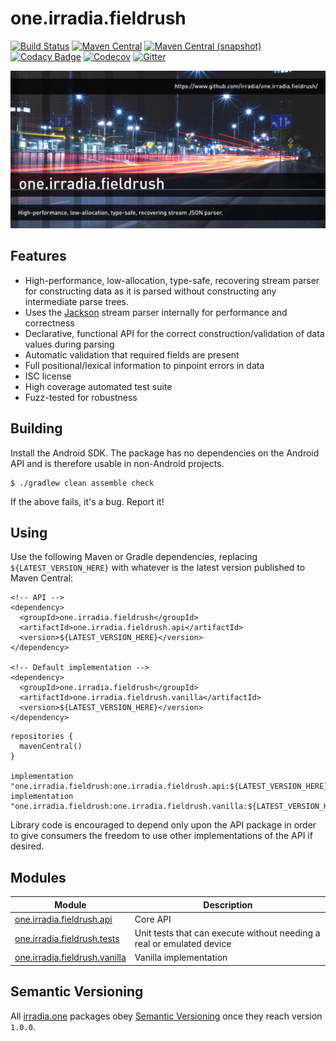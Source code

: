 one.irradia.fieldrush
===

[![Build Status](https://img.shields.io/github/workflow/status/irradia/one.irradia.fieldrush/Main)](https://github.com/irradia/one.irradia.fieldrush/actions?query=workflow%3Amain)
[![Maven Central](https://img.shields.io/maven-central/v/one.irradia.fieldrush/one.irradia.fieldrush.api.svg?style=flat-square)](http://search.maven.org/#search%7Cga%7C1%7Cg%3A%22one.irradia.fieldrush%22)
[![Maven Central (snapshot)](https://img.shields.io/nexus/s/https/oss.sonatype.org/one.irradia.fieldrush/one.irradia.fieldrush.api.svg?style=flat-square)](https://oss.sonatype.org/content/repositories/snapshots/one.irradia.fieldrush/)
[![Codacy Badge](https://img.shields.io/codacy/grade/a3e668a39b864af3ade820e5e637778b.svg?style=flat-square)](https://www.codacy.com/app/github_79/one.irradia.fieldrush?utm_source=github.com&amp;utm_medium=referral&amp;utm_content=irradia/one.irradia.fieldrush&amp;utm_campaign=Badge_Grade)
[![Codecov](https://img.shields.io/codecov/c/github/irradia/one.irradia.fieldrush.svg?style=flat-square)](https://codecov.io/gh/irradia/one.irradia.fieldrush)
[![Gitter](https://badges.gitter.im/irradia-org/community.svg)](https://gitter.im/irradia-org/community?utm_source=badge&utm_medium=badge&utm_campaign=pr-badge)

![fieldrush](./src/site/resources/fieldrush.jpg?raw=true)

## Features

* High-performance, low-allocation, type-safe, recovering stream parser for constructing data as it
  is parsed without constructing any intermediate parse trees.
* Uses the [Jackson](https://github.com/FasterXML/jackson) stream parser internally for performance and correctness
* Declarative, functional API for the correct construction/validation of data values during parsing
* Automatic validation that required fields are present
* Full positional/lexical information to pinpoint errors in data
* ISC license
* High coverage automated test suite
* Fuzz-tested for robustness

## Building

Install the Android SDK. The package has no dependencies on the Android API
and is therefore usable in non-Android projects.

```
$ ./gradlew clean assemble check
```

If the above fails, it's a bug. Report it!

## Using

Use the following Maven or Gradle dependencies, replacing `${LATEST_VERSION_HERE}` with
whatever is the latest version published to Maven Central:

```
<!-- API -->
<dependency>
  <groupId>one.irradia.fieldrush</groupId>
  <artifactId>one.irradia.fieldrush.api</artifactId>
  <version>${LATEST_VERSION_HERE}</version>
</dependency>

<!-- Default implementation -->
<dependency>
  <groupId>one.irradia.fieldrush</groupId>
  <artifactId>one.irradia.fieldrush.vanilla</artifactId>
  <version>${LATEST_VERSION_HERE}</version>
</dependency>
```

```
repositories {
  mavenCentral()
}

implementation "one.irradia.fieldrush:one.irradia.fieldrush.api:${LATEST_VERSION_HERE}"
implementation "one.irradia.fieldrush:one.irradia.fieldrush.vanilla:${LATEST_VERSION_HERE}"
```

Library code is encouraged to depend only upon the API package in order to give consumers
the freedom to use other implementations of the API if desired.

## Modules

|Module|Description|
|------|-----------|
| [one.irradia.fieldrush.api](https://github.com/irradia/one.irradia.fieldrush/tree/develop/one.irradia.fieldrush.api) | Core API
| [one.irradia.fieldrush.tests](https://github.com/irradia/one.irradia.fieldrush/tree/develop/one.irradia.fieldrush.tests) | Unit tests that can execute without needing a real or emulated device
| [one.irradia.fieldrush.vanilla](https://github.com/irradia/one.irradia.fieldrush/tree/develop/one.irradia.fieldrush.vanilla) | Vanilla implementation

## Semantic Versioning

All [irradia.one](https://www.irradia.one) packages obey [Semantic Versioning](https://www.semver.org)
once they reach version `1.0.0`.
